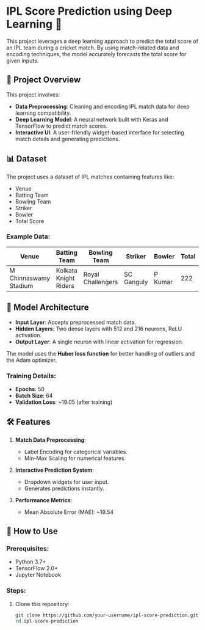 # IPL Score Prediction using Deep Learning 🏏

This project leverages a deep learning approach to predict the total score of an IPL team during a cricket match. By using match-related data and encoding techniques, the model accurately forecasts the total score for given inputs.

## 🚀 Project Overview

This project involves:
- **Data Preprocessing**: Cleaning and encoding IPL match data for deep learning compatibility.
- **Deep Learning Model**: A neural network built with Keras and TensorFlow to predict match scores.
- **Interactive UI**: A user-friendly widget-based interface for selecting match details and generating predictions.

## 📊 Dataset

The project uses a dataset of IPL matches containing features like:
- Venue
- Batting Team
- Bowling Team
- Striker
- Bowler
- Total Score

### Example Data:
| Venue                  | Batting Team           | Bowling Team         | Striker       | Bowler       | Total |
|------------------------|------------------------|----------------------|---------------|--------------|-------|
| M Chinnaswamy Stadium | Kolkata Knight Riders | Royal Challengers   | SC Ganguly    | P Kumar      | 222   |

## 🧠 Model Architecture

- **Input Layer**: Accepts preprocessed match data.
- **Hidden Layers**: Two dense layers with 512 and 216 neurons, ReLU activation.
- **Output Layer**: A single neuron with linear activation for regression.

The model uses the **Huber loss function** for better handling of outliers and the Adam optimizer.

### Training Details:
- **Epochs**: 50
- **Batch Size**: 64
- **Validation Loss**: ~19.05 (after training)

## 🛠️ Features

1. **Match Data Preprocessing**:
   - Label Encoding for categorical variables.
   - Min-Max Scaling for numerical features.

2. **Interactive Prediction System**:
   - Dropdown widgets for user input.
   - Generates predictions instantly.

3. **Performance Metrics**:
   - Mean Absolute Error (MAE): ~19.54

## 🔧 How to Use

### Prerequisites:
- Python 3.7+
- TensorFlow 2.0+
- Jupyter Notebook

### Steps:
1. Clone this repository:
   ```bash
   git clone https://github.com/your-username/ipl-score-prediction.git
   cd ipl-score-prediction
